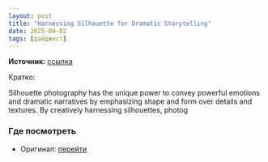 ```yaml
---
layout: post
title: "Harnessing Silhouette for Dramatic Storytelling"
date: 2025-09-02
tags: [дайджест]
---
```


**Источник:** [ссылка](https://iso.500px.com/harnessing-silhouettes-for-dramatic-storytelling/)

Кратко: <p>Silhouette photography has the unique power to convey powerful emotions and dramatic narratives by emphasizing shape and form over details and textures. By creatively harnessing silhouettes, photog

### Где посмотреть
- Оригинал: [перейти]({link})
